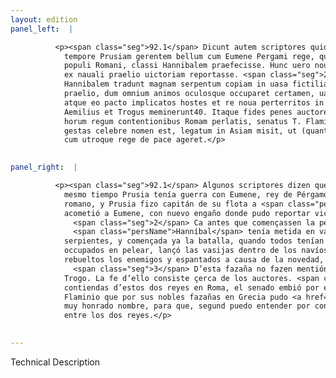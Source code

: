 ```yaml
---
layout: edition
panel_left:  |

          <p><span class="seg">92.1</span> Dicunt autem scriptores quidam hoc
            tempore Prusiam gerentem bellum cum Eumene Pergami rege, qui socius et amicus erat
            populi Romani, classi Hannibalem praefecisse. Hunc uero nouo commento Eumenem aggressum
            ex nauali praelio uictoriam reportasse. <span class="seg">2</span> Nam priusquam pugnam inirent,
            Hannibalem tradunt magnam serpentum copiam in uasa fictilia coniecisse, deinde inito
            praelio, dum omnium animos oculosque occuparet certamen, uasa in hostium naues inmisisse
            atque eo pacto implicatos hostes et re noua perterritos in fugam <a href="../public/images/1478/120v.jpg" target="new"><img src="../public/images/1491/1491.jpg"/></a>[120v] uertisse. <span class="seg">3</span> Eius autem sic gestae rei non uetustiores annales, sed
            Aemilius et Trogus meminerunt40. Itaque fides penes auctores sit. <span class="seg">4</span> Caeterum
            horum regum contentionibus Romam perlatis, senatus T. Flaminium, cuius ob res in Graecia
            gestas celebre nomen est, legatum in Asiam misit, ut (quantum coniectura assequi possum)
            cum utroque rege de pace ageret.</p>
        

panel_right:  |

          <p><span class="seg">92.1</span> Algunos scriptores dizen que en el
            mesmo tiempo Prusia tenía guerra con Eumene, rey de Pérgamo, que era compañero y amigo
            romano, y Prusia fizo capitán de su flota a <span class="persName">Hanníbal</span>, y que
            acometió a Eumene, con nuevo engaño donde pudo reportar victoria en la batalla naval.
              <span class="seg">2</span> Ca antes que començassen la pelea, dizen que
              <span class="persName">Hanníbal</span> tenía metida en vasijas de tierra grand quantidad de
            serpientes, y començada ya la batalla, quando todos tenían los ojos y los ánimos
            occupados en pelear, lançó las vasijas dentro de los navíos de los enemigos y con esto,
            rebueltos los enemigos y espantados a causa de la novedad, bolvieron fuyendo.
              <span class="seg">3</span> D’esta fazaña no fazen mentión los anales más antiguos, salvo Emilio y
            Trogo. La fe d’ello consiste çerca de los auctores. <span class="seg">4</span> Denunciadas las
            contiendas d’estos dos reyes en Roma, el senado embió por embaxador en Asia a Tito
            Flaminio que por sus nobles fazañas en Grecia pudo <a href="../public/images/1491/181r.png" target="new"><img src="../public/images/1491/1491.jpg"/></a>[181r,a] alcanzar
            muy honrado nombre, para que, segund puedo entender por conjectura, assentasse la paz
            entre los dos reyes.</p>
        

---
```


Technical Description 